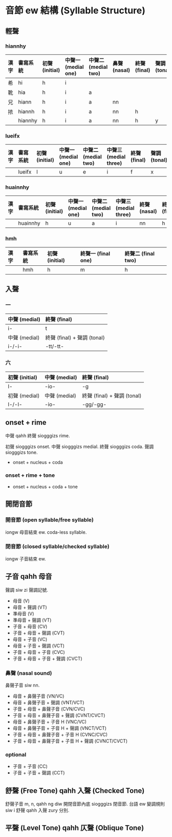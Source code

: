 # 音節 ew 結構 (Syllable Structure)

## 輕聲

### hiannhy

| 漢字 | 書寫系統 | 初聲 (initial) | 中聲一 (medial one) | 中聲二 (medial two) | 鼻聲 (nasal) | 終聲 (final) | 聲調 (tonal) |
| :--- | :--- | :--- | :--- | :--- | :--- | :--- | :--- |
| 希 | hi | h | i | | | | |
| 靴 | hia | h | i | a | | | |
| 兄 | hiann | h | i | a | nn | | |
| 挔 | hiannh | h | i | a | nn | h | |
| | hiannhy | h | i | a | nn | h | y |

### lueifx

| 漢字 | 書寫系統 | 初聲 (initial) | 中聲一 (medial one) | 中聲二 (medial two) | 中聲三 (medial three) | 終聲 (final) | 聲調 (tonal) |
| :--- | :--- | :--- | :--- | :--- | :--- | :--- | :--- |
|  | lueifx | l | u | e | i | f | x |

### huainnhy

| 漢字 | 書寫系統 | 初聲 (initial) | 中聲一 (medial one) | 中聲二 (medial two) | 中聲三 (medial three) | 終聲 (nasal) | 終聲 (final) | 聲調 (tonal) |
| :--- | :--- | :--- | :--- | :--- | :--- | :--- | :--- | :--- |
|  | huainnhy | h | u | a | i | nn | h | y |

### hmh

| 漢字 | 書寫系統 | 初聲 (initial) | 終聲一 (final one) | 終聲二 (final two) |
| :--- | :--- | :--- | :--- | :--- |
|| hmh | h | m | h |

## 入聲

### 一

| 中聲 (medial) | 終聲 (final) |
| :--- | :--- |
| i- | t |
| 中聲 (medial) | 終聲 (final) + 聲調 (tonal) |
| i-/-i- | -tt/-tt- |

### 六

| 初聲 (initial) | 中聲 (medial) | 終聲 (final) |
| :--- | :--- | :--- |
| l- | -io- | -g |
| 初聲 (medial) | 中聲 (medial) | 終聲 (final) + 聲調 (tonal) |
| l-/-l- | -io- | -gg/-gg- |

## onset + rime

中聲 qahh 終聲 siogggizs rime.

初聲 siogggizs onset. 中聲 siogggizs medial. 終聲 siogggizs coda. 聲調 siogggizs tone.

* onset + nucleus + coda

### onset + rime + tone

* onset + nucleus + coda + tone

## 開閉音節

### 開音節 (open syllable/free syllable)

iongw 母音結束 ew. coda-less syllable.

### 閉音節 (closed syllable/checked syllable)

iongw 子音結束 ew.

## 子音 qahh 母音

聲調 siw zi 聲調記號.

* 母音 (V)
* 母音 + 聲調 (VT)
* 準母音 (V)
* 準母音 + 聲調 (VT)
* 子音 + 母音 (CV)
* 子音 + 母音 + 聲調 (CVT)
* 母音 + 子音 (VC)
* 母音 + 子音 + 聲調 (VCT)
* 子音 + 母音 + 子音 (CVC)
* 子音 + 母音 + 子音 + 聲調 (CVCT)

### 鼻聲 (nasal sound)

鼻聲子音 siw nn.

* 母音 + 鼻聲子音 (VN/VC)
* 母音 + 鼻聲子音 + 聲調 (VNT/VCT)
* 子音 + 母音 + 鼻聲子音 (CVN/CVC)
* 子音 + 母音 + 鼻聲子音 + 聲調 (CVNT/CVCT)
* 母音 + 鼻聲子音 + 子音 H (VNC/VC)
* 母音 + 鼻聲子音 + 子音 H + 聲調 (VNCT/VCT)
* 子音 + 母音 + 鼻聲子音 + 子音 H (CVNC/CVC)
* 子音 + 母音 + 鼻聲子音 + 子音 H + 聲調 (CVNCT/CVCT)

### optional

* 子音 + 子音 (CC)
* 子音 + 子音 + 聲調 (CCT)

## 舒聲 (Free Tone) qahh 入聲 (Checked Tone)

舒聲子音 m, n, qahh ng diw 開閉音節內底 siogggizs 閉音節. 台語 ew 變調規則 siw i 舒聲 qahh 入聲 zury 分別.

## 平聲 (Level Tone) qahh 仄聲 (Oblique Tone)
